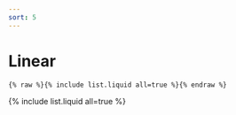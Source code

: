 ```yaml
---
sort: 5
---
```

 
# Linear

```
{% raw %}{% include list.liquid all=true %}{% endraw %}
```

{% include list.liquid all=true %}
